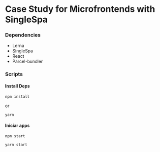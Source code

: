 # Case Study for Microfrontends with SingleSpa

### Dependencies

- Lerna
- SingleSpa
- React
- Parcel-bundler

### Scripts

#### Install Deps

```
npm install
```

or

```
yarn
```

#### Iniciar apps

```
npm start
```

``` 
yarn start
```

